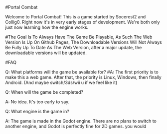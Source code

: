 #Portal Combat

Welcome to Portal Combat!  This is a game started by Socerest2 and Collig0.  Right now it's in very early stages of development.  We're both only just now learning how the engine works.

#The Goal Is To Always Have The Game Be Playable, As Such The Web Version Is Up On Github Pages, The Downloadable Versions Will Not Always Be Fully Up To Date As The Web Version, after a major update, the downloadable versions will be updated.

#FAQ

Q: What platforms will the game be available for?
#A: The first priority is to make this a web game.  After that, the priority is Linux, Windows, then finally Android. (And maybe switch/3ds/wii u if we feel like it)

Q: When will the game be completed?

A: No idea.  It's too early to say.

Q: What engine is the game in?

A: The game is made in the Godot engine.  There are no plans to switch to another engine, and Godot is perfectly fine for 2D games.
you would 
